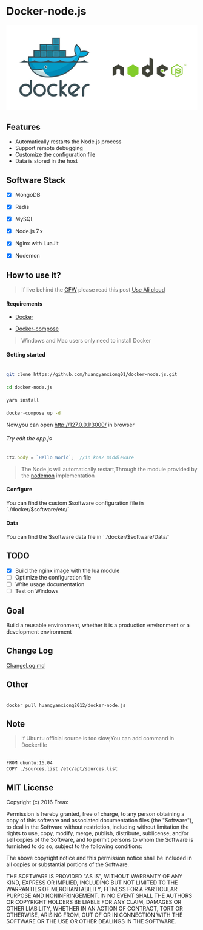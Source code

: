 # Docker-node.js

![nodejsanddocker](./images/nodejsanddocker.jpeg)

## Features

- Automatically restarts the Node.js process
- Support remote debugging
- Customize the configuration file
- Data is stored in the host

 
## Software Stack
- [x] MongoDB
- [x] Redis
- [x] MySQL
- [x] Node.js 7.x
- [x] Nginx with LuaJit
- [x] Nodemon


## How to use it?

>If live behind the [GFW](https://zh.wikipedia.org/zh-hans/%E9%98%B2%E7%81%AB%E9%95%BF%E5%9F%8E) please read this post [Use Ali cloud](http://www.myfreax.com/use-aliyun-mirror-acceleration-on-docker/)


#### Requirements

- [Docker](https://www.docker.com/)

- [Docker-compose](https://github.com/docker/compose/releases)

>Windows and Mac users only need to install Docker

#### Getting started

```bash

git clone https://github.com/huangyanxiong01/docker-node.js.git

cd docker-node.js

yarn install

docker-compose up -d
```
Now,you can open http://127.0.0.1:3000/ in browser

###### Try edit the app.js

```js
ctx.body = `Hello World`;  //in koa2 middleware
```
>The Node.js will automatically restart,Through the module provided by the [nodemon](https://github.com/remy/nodemon) implementation


#### Configure 

You can find the custom $software configuration file in `./docker/$software/etc/`


#### Data

You can find the  $software data file in `./docker/$software/Data/`

## TODO

- [x] Build the nginx image with the lua module
- [ ] Optimize the configuration file
- [ ] Write usage documentation
- [ ] Test on Windows

## Goal
Build a reusable environment, whether it is a production environment or a development environment




## Change Log
[ChangeLog.md](ChangeLog.md)



## Other

```

docker pull huangyanxiong2012/docker-node.js

```



## Note

> If Ubuntu official source is too slow,You can add command in Dockerfile

```

FROM ubuntu:16.04
COPY ./sources.list /etc/apt/sources.list

```
## MIT License

Copyright (c) 2016 Freax

Permission is hereby granted, free of charge, to any person obtaining a copy
of this software and associated documentation files (the "Software"), to deal
in the Software without restriction, including without limitation the rights
to use, copy, modify, merge, publish, distribute, sublicense, and/or sell
copies of the Software, and to permit persons to whom the Software is
furnished to do so, subject to the following conditions:

The above copyright notice and this permission notice shall be included in all
copies or substantial portions of the Software.

THE SOFTWARE IS PROVIDED "AS IS", WITHOUT WARRANTY OF ANY KIND, EXPRESS OR
IMPLIED, INCLUDING BUT NOT LIMITED TO THE WARRANTIES OF MERCHANTABILITY,
FITNESS FOR A PARTICULAR PURPOSE AND NONINFRINGEMENT. IN NO EVENT SHALL THE
AUTHORS OR COPYRIGHT HOLDERS BE LIABLE FOR ANY CLAIM, DAMAGES OR OTHER
LIABILITY, WHETHER IN AN ACTION OF CONTRACT, TORT OR OTHERWISE, ARISING FROM,
OUT OF OR IN CONNECTION WITH THE SOFTWARE OR THE USE OR OTHER DEALINGS IN THE
SOFTWARE.
